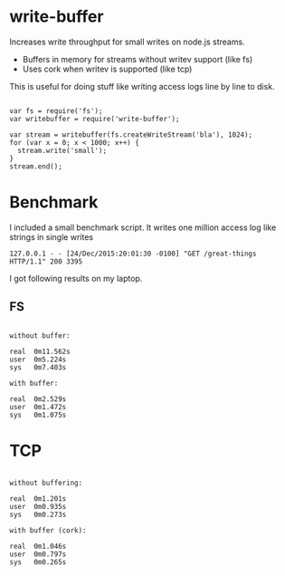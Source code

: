 # write-buffer

Increases write throughput for small writes on node.js streams.

- Buffers in memory for streams without writev support (like fs)
- Uses cork when writev is supported (like tcp)

This is useful for doing stuff like writing access logs line by line to disk.


```JS

var fs = require('fs');
var writebuffer = require('write-buffer');

var stream = writebuffer(fs.createWriteStream('bla'), 1024);
for (var x = 0; x < 1000; x++) {
  stream.write('small');
}
stream.end();

```

# Benchmark

I included a small benchmark script. It writes one million access log like strings in single writes
```
127.0.0.1 - - [24/Dec/2015:20:01:30 -0100] "GET /great-things HTTP/1.1" 200 3395
```

I got following results on my laptop.


## FS
```

without buffer:

real  0m11.562s
user  0m5.224s
sys   0m7.403s

with buffer:

real  0m2.529s
user  0m1.472s
sys	  0m1.075s

```

# TCP
```

without buffering:

real  0m1.201s
user  0m0.935s
sys	  0m0.273s

with buffer (cork):

real  0m1.046s
user  0m0.797s
sys	  0m0.265s

```
